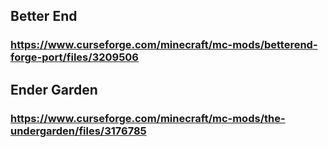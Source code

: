 ## Better End
### https://www.curseforge.com/minecraft/mc-mods/betterend-forge-port/files/3209506

## Ender Garden
### https://www.curseforge.com/minecraft/mc-mods/the-undergarden/files/3176785
